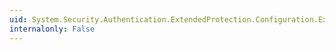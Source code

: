 ```yaml
---
uid: System.Security.Authentication.ExtendedProtection.Configuration.ExtendedProtectionPolicyElement.PolicyEnforcement
internalonly: False
---
```

